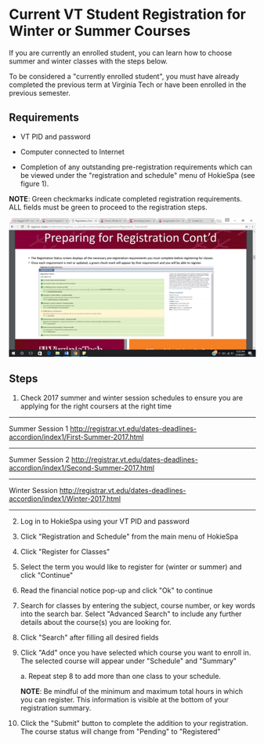 
# Current VT Student Registration for Winter or Summer Courses

If you are currently an enrolled student, you can learn how to choose
summer and winter classes with the steps below.

To be considered a "currently enrolled student", you must have already
completed the previous term at Virginia Tech or have been enrolled in
the previous semester.

## Requirements

- VT PID and password

- Computer connected to Internet

- Completion of any outstanding pre-registration requirements which
    can be viewed under the "registration and schedule" menu of HokieSpa
    (see figure 1).

**NOTE**: Green checkmarks indicate completed registration requirements.
ALL fields must be green to proceed to the registration steps.

![](images/media/image1.png)

## Steps

1. Check 2017 summer and winter session schedules to ensure you are
    applying for the right coursers at the right time

  --------------------------------------------------------------------------------------------------------
  Summer Session 1
  <http://registrar.vt.edu/dates-deadlines-accordion/index1/First-Summer-2017.html>

  --------------------------------------------------------------------------------------------------------
  
  Summer Session 2    <http://registrar.vt.edu/dates-deadlines-accordion/index1/Second-Summer-2017.html>

  --------------------------------------------------------------------------------------------------------

  Winter Session      <http://registrar.vt.edu/dates-deadlines-accordion/index1/Winter-2017.html>
  
  --------------------------------------------------------------------------------------------------------

2. Log in to HokieSpa using your VT PID and password

3. Click "Registration and Schedule" from the main menu of HokieSpa

4. Click "Register for Classes"

5. Select the term you would like to register for (winter or summer)
    and click "Continue"

6. Read the financial notice pop-up and click "Ok" to continue

7. Search for classes by entering the subject, course number, or key
    words into the search bar. Select "Advanced Search" to include any
    further details about the course(s) you are looking for.

8. Click "Search" after filling all desired fields

9. Click "Add" once you have selected which course you want to enroll
    in. The selected course will appear under "Schedule" and "Summary"

    a.  Repeat step 8 to add more than one class to your schedule.

    **NOTE**: Be mindful of the minimum and maximum total hours in which
    you can register. This information is visible at the bottom of your
    registration summary.

10. Click the "Submit" button to complete the addition to your
    registration. The course status will change from "Pending" to
    "Registered"
